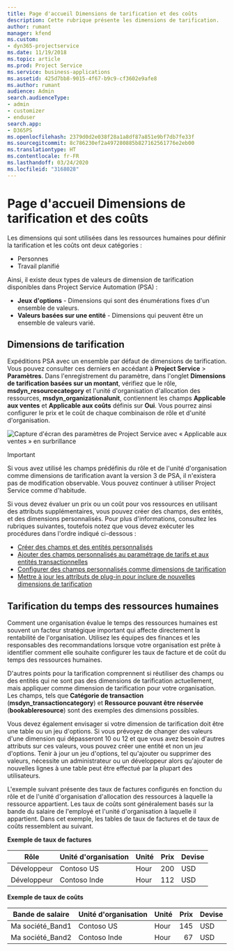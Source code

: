 ```yaml
---
title: Page d'accueil Dimensions de tarification et des coûts
description: Cette rubrique présente les dimensions de tarification.
author: rumant
manager: kfend
ms.custom:
- dyn365-projectservice
ms.date: 11/19/2018
ms.topic: article
ms.prod: Project Service
ms.service: business-applications
ms.assetid: 425d7bb8-9015-4f67-b9c9-cf3602e9afe8
ms.author: rumant
audience: Admin
search.audienceType:
- admin
- customizer
- enduser
search.app:
- D365PS
ms.openlocfilehash: 2379d0d2e038f28a1a8df87a851e9bf7db7fe33f
ms.sourcegitcommit: 8c786230ef2a497280885b827162561776e2eb00
ms.translationtype: HT
ms.contentlocale: fr-FR
ms.lasthandoff: 03/24/2020
ms.locfileid: "3168028"
---
```

# <a name="pricing-and-costing-dimensions-home-page"></a>Page d'accueil Dimensions de tarification et des coûts

Les dimensions qui sont utilisées dans les ressources humaines pour définir la tarification et les coûts ont deux catégories :

- Personnes
- Travail planifié

Ainsi, il existe deux types de valeurs de dimension de tarification disponibles dans Project Service Automation (PSA) : 

- **Jeux d'options** - Dimensions qui sont des énumérations fixes d'un ensemble de valeurs.
- **Valeurs basées sur une entité** - Dimensions qui peuvent être un ensemble de valeurs varié.

## <a name="pricing-dimensions"></a>Dimensions de tarification

Expéditions PSA avec un ensemble par défaut de dimensions de tarification. Vous pouvez consulter ces derniers en accédant à **Project Service** > **Paramètres**. Dans l'enregistrement du paramètre, dans l'onglet **Dimensions de tarification basées sur un montant**, vérifiez que le rôle, **msdyn_resourcecategory** et l'unité d'organisation d'allocation des ressources, **msdyn_organizationalunit**, contiennent les champs **Applicable aux ventes** et **Applicable aux coûts** définis sur **Oui**. Vous pourrez ainsi configurer le prix et le coût de chaque combinaison de rôle et d'unité d'organisation.

![Capture d'écran des paramètres de Project Service avec « Applicable aux ventes » en surbrillance](media/PS-OOB-parameters.png)

> [!IMPORTANT]
> Si vous avez utilisé les champs prédéfinis du rôle et de l'unité d'organisation comme dimensions de tarification avant la version 3 de PSA, il n'existera pas de modification observable. Vous pouvez continuer à utiliser Project Service comme d'habitude. 

Si vous devez évaluer un prix ou un coût pour vos ressources en utilisant des attributs supplémentaires, vous pouvez créer des champs, des entités, et des dimensions personnalisés. Pour plus d'informations, consultez les rubriques suivantes, toutefois notez que vous devez exécuter les procédures dans l'ordre indiqué ci-dessous :

- [Créer des champs et des entités personnalisés](create-custom-fields-entities.md)
- [Ajouter des champs personnalisés au paramétrage de tarifs et aux entités transactionnelles](field-references.md)
- [Configurer des champs personnalisés comme dimensions de tarification](set-up-pricing-dimensions.md)
- [Mettre à jour les attributs de plug-in pour inclure de nouvelles dimensions de tarification](update-plug-in-attributes.md)

## <a name="pricing-human-resource-time"></a>Tarification du temps des ressources humaines
Comment une organisation évalue le temps des ressources humaines est souvent un facteur stratégique important qui affecte directement la rentabilité de l'organisation. Utilisez les équipes des finances et les responsables des recommandations lorsque votre organisation est prête à identifier comment elle souhaite configurer les taux de facture et de coût du temps des ressources humaines.

D'autres points pour la tarification comprennent si réutiliser des champs ou des entités qui ne sont pas des dimensions de tarification actuellement, mais appliquer comme dimension de tarification pour votre organisation. Les champs, tels que **Catégorie de transaction** (**msdyn_transactioncategory**) et **Ressource pouvant être réservée** (**bookableresource**) sont des exemples des dimensions possibles. 

Vous devez également envisager si votre dimension de tarification doit être une table ou un jeu d'options. Si vous prévoyez de changer des valeurs d'une dimension qui dépasseront 10 ou 12 et que vous avez besoin d'autres attributs sur ces valeurs, vous pouvez créer une entité et non un jeu d'options. Tenir à jour un jeu d'options, tel qu'ajouter ou supprimer des valeurs, nécessite un administrateur ou un développeur alors qu'ajouter de nouvelles lignes à une table peut être effectué par la plupart des utilisateurs.

L'exemple suivant présente des taux de factures configurés en fonction du rôle et de l'unité d'organisation d'allocation des ressources à laquelle la ressource appartient. Les taux de coûts sont généralement basés sur la bande du salaire de l'employé et l'unité d'organisation à laquelle il appartient. Dans cet exemple, les tables de taux de factures et de taux de coûts ressemblent au suivant.

**Exemple de taux de factures**

| Rôle        | Unité d'organisation    |Unité      |Prix      |Devise  |
| ------------|-------------|----------|----------:|----------|
| Développeur   | Contoso US  |Hour | 200|USD     |
| Développeur   | Contoso Inde |Hour|   112|USD     |


**Exemple de taux de coûts**

| Bande de salaire     | Unité d'organisation    |Unité      |Prix      |Devise  |
| ----------------|-------------|----------|----------:|----------|
| Ma société_Band1 | Contoso US  |Hour | 145|USD     |
| Ma société_Band2 | Contoso Inde |Hour|   67|USD     |
